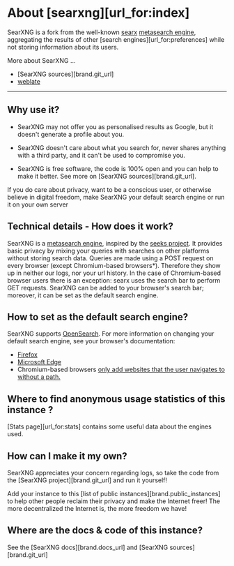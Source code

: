 # About [searxng][url_for:index]

SearXNG is a fork from the well-known [searx] [metasearch engine], aggregating
the results of other [search engines][url_for:preferences] while not storing
information about its users.

More about SearXNG ...

* [SearXNG sources][brand.git_url]
* [weblate]

---

## Why use it?

* SearXNG may not offer you as personalised results as Google,
  but it doesn't generate a profile about you.

* SearXNG doesn't care about what you search for, never shares anything
  with a third party, and it can't be used to compromise you.

* SearXNG is free software, the code is 100% open and you can help
  to make it better.  See more on [SearXNG sources][brand.git_url].

If you do care about privacy, want to be a conscious user, or otherwise
believe in digital freedom, make SearXNG your default search engine or run
it on your own server

## Technical details - How does it work?

SearXNG is a [metasearch engine], inspired by the [seeks project].  It provides
basic privacy by mixing your queries with searches on other platforms without
storing search data. Queries are made using a POST request on every browser
(except Chromium-based browsers*).  Therefore they show up in neither our logs,
nor your url history. In the case of Chromium-based browser users there is an
exception: searx uses the search bar to perform GET requests.  SearXNG can be
added to your browser's search bar; moreover, it can be set as the default
search engine.

<span id='add to browser'></span>
## How to set as the default search engine?

SearXNG supports [OpenSearch].  For more information on changing your default
search engine, see your browser's documentation:

* [Firefox](https://support.mozilla.org/en-US/kb/add-or-remove-search-engine-firefox)
* [Microsoft Edge](https://support.microsoft.com/en-us/help/4028574/microsoft-edge-change-the-default-search-engine)
* Chromium-based browsers [only add websites that the user navigates to without a path.](https://www.chromium.org/tab-to-search)

## Where to find anonymous usage statistics of this instance ?

[Stats page][url_for:stats] contains some useful data about the engines used.

## How can I make it my own?

SearXNG appreciates your concern regarding logs, so take the code from
the [SearXNG project][brand.git_url] and run it yourself!

Add your instance to this [list of public instances][brand.public_instances] to
help other people reclaim their privacy and make the Internet freer!  The more
decentralized the Internet is, the more freedom we have!

## Where are the docs & code of this instance?

See the [SearXNG docs][brand.docs_url] and [SearXNG sources][brand.git_url]

[searx]: https://github.com/searx/searx
[metasearch engine]: https://en.wikipedia.org/wiki/Metasearch_engine
[weblate]: https://weblate.bubu1.eu/projects/searxng/
[seeks project]: https://beniz.github.io/seeks/
[OpenSearch]: https://github.com/dewitt/opensearch/blob/master/opensearch-1-1-draft-6.md
